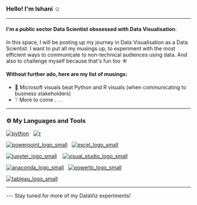 ### Hello! I'm Ishani :relaxed:

___

#### I'm a public sector Data Scientist obssessed with Data Visualisation.

In this space, I will be posting up my journey in Data Visualisation as a Data Scientist. I want to put all my musings up, to experiment with the most efficient ways to communicate to non-technical audiences using data. And also to challenge myself because that's fun too :sunny:

#### Without further ado, here are my list of musings:
- :speech_balloon: Microsoft visuals beat Python and R visuals (when communicating to business stakeholders)
- :grey_question: More to come . . .
___

### :gear: My Languages and Tools
[![python](https://user-images.githubusercontent.com/30854544/200156746-2a53af94-6aa0-4072-95f9-b8adec9b878e.png)](https://www.python.org/)&nbsp;&nbsp;&nbsp;[![r](https://user-images.githubusercontent.com/30854544/200156818-ab4bef98-fdf0-4a24-a5a2-5b9959196dff.png)](https://www.r-project.org/)

[![powerpoint_logo_small](https://user-images.githubusercontent.com/30854544/200156778-4e01ae41-d5df-4aaf-bce6-3c6050b67cb7.png)](https://www.microsoft.com/en-us/microsoft-365/powerpoint)&nbsp;&nbsp;&nbsp;[![excel_logo_small](https://user-images.githubusercontent.com/30854544/200157321-6b2b0588-1b42-46e1-bd45-e94e7fd8f199.png)](https://www.microsoft.com/en-us/microsoft-365/excel)

[![jupyter_logo_small](https://user-images.githubusercontent.com/30854544/200157742-489df887-0c21-4195-8f38-e12f560b900f.png)](https://jupyter.org/hub)&nbsp;&nbsp;&nbsp;&nbsp;[![visual_studio_logo_small](https://user-images.githubusercontent.com/30854544/200158021-54293e94-8c57-448a-b884-cfc820160af9.png)](https://code.visualstudio.com/)

[![anaconda_logo_small](https://user-images.githubusercontent.com/30854544/200158010-7acb2304-4ae3-422c-886d-bbecf1e76f32.png)](https://www.anaconda.com/products/distribution)&nbsp;&nbsp;&nbsp;[![powerbi_logo_small](https://user-images.githubusercontent.com/30854544/200156939-b14eed3b-7bdd-40f8-811d-c9a6187ad273.png)](https://powerbi.microsoft.com/en-au/)

[![tableau_logo_small](https://user-images.githubusercontent.com/30854544/200156783-be42d893-3770-4f08-afb8-ae83704d641e.png)](https://www.tableau.com/)

___
--- Stay tuned for more of my DataViz experiments!

